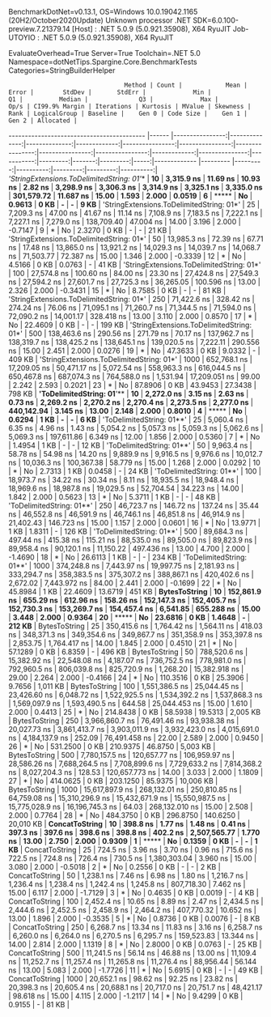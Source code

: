 
BenchmarkDotNet=v0.13.1, OS=Windows 10.0.19042.1165 (20H2/October2020Update)
Unknown processor
.NET SDK=6.0.100-preview.7.21379.14
  [Host]     : .NET 5.0.9 (5.0.921.35908), X64 RyuJIT
  Job-UTOYIO : .NET 5.0.9 (5.0.921.35908), X64 RyuJIT

EvaluateOverhead=True  Server=True  Toolchain=.NET 5.0  
Namespace=dotNetTips.Spargine.Core.BenchmarkTests  Categories=StringBuilderHelper  

                                    Method | Count |            Mean |         Error |        StdDev |       StdErr |             Min |              Q1 |          Median |              Q3 |             Max |         Op/s | CI99.9% Margin | Iterations | Kurtosis | MValue | Skewness | Rank | LogicalGroup | Baseline |    Gen 0 | Code Size |    Gen 1 |    Gen 2 | Allocated |
------------------------------------------ |------ |----------------:|--------------:|--------------:|-------------:|----------------:|----------------:|----------------:|----------------:|----------------:|-------------:|---------------:|-----------:|---------:|-------:|---------:|-----:|------------- |--------- |---------:|----------:|---------:|---------:|----------:|
 **'StringExtensions.ToDelimitedString: 01*'** |    **10** |      **3,315.9 ns** |      **11.69 ns** |      **10.93 ns** |      **2.82 ns** |      **3,298.9 ns** |      **3,306.3 ns** |      **3,314.9 ns** |      **3,325.1 ns** |      **3,335.0 ns** |   **301,579.72** |      **11.687 ns** |      **15.00** |    **1.593** |  **2.000** |   **0.0519** |    **6** |            ***** |       **No** |   **0.9613** |      **0 KB** |        **-** |        **-** |      **9 KB** |
 'StringExtensions.ToDelimitedString: 01*' |    25 |      7,209.3 ns |      47.00 ns |      41.67 ns |     11.14 ns |      7,108.9 ns |      7,183.5 ns |      7,222.1 ns |      7,227.1 ns |      7,279.0 ns |   138,709.40 |      47.004 ns |      14.00 |    3.196 |  2.000 |  -0.7147 |    9 |            * |       No |   2.3270 |      0 KB |        - |        - |     21 KB |
 'StringExtensions.ToDelimitedString: 01*' |    50 |     13,985.3 ns |      72.39 ns |      67.71 ns |     17.48 ns |     13,865.0 ns |     13,921.2 ns |     14,029.3 ns |     14,039.7 ns |     14,068.7 ns |    71,503.77 |      72.387 ns |      15.00 |    1.346 |  2.000 |  -0.3339 |   12 |            * |       No |   4.5166 |      0 KB |   0.0763 |        - |     41 KB |
 'StringExtensions.ToDelimitedString: 01*' |   100 |     27,574.8 ns |     100.60 ns |      84.00 ns |     23.30 ns |     27,424.8 ns |     27,549.3 ns |     27,594.2 ns |     27,601.7 ns |     27,725.3 ns |    36,265.05 |     100.596 ns |      13.00 |    2.326 |  2.000 |  -0.3431 |   15 |            * |       No |   8.7585 |      0 KB |        - |        - |     81 KB |
 'StringExtensions.ToDelimitedString: 01*' |   250 |     71,422.6 ns |     328.42 ns |     274.24 ns |     76.06 ns |     71,095.1 ns |     71,260.7 ns |     71,344.5 ns |     71,594.0 ns |     72,090.2 ns |    14,001.17 |     328.418 ns |      13.00 |    3.110 |  2.000 |   0.8570 |   17 |            * |       No |  22.4609 |      0 KB |        - |        - |    199 KB |
 'StringExtensions.ToDelimitedString: 01*' |   500 |    138,463.6 ns |     290.56 ns |     271.79 ns |     70.17 ns |    137,962.7 ns |    138,319.7 ns |    138,425.2 ns |    138,645.1 ns |    139,020.5 ns |     7,222.11 |     290.556 ns |      15.00 |    2.451 |  2.000 |   0.0276 |   19 |            * |       No |  47.3633 |      0 KB |   9.0332 |        - |    409 KB |
 'StringExtensions.ToDelimitedString: 01*' |  1000 |    652,768.1 ns |  17,209.05 ns |  50,471.17 ns |  5,072.54 ns |    558,963.3 ns |    616,044.5 ns |    650,467.8 ns |    687,074.3 ns |    764,588.0 ns |     1,531.94 |  17,209.051 ns |      99.00 |    2.242 |  2.593 |   0.2021 |   23 |            * |       No |  87.8906 |      0 KB |  43.9453 |  27.3438 |    798 KB |
                 **'ToDelimitedString: 01**'** |    **10** |      **2,272.0 ns** |       **3.15 ns** |       **2.63 ns** |      **0.73 ns** |      **2,269.2 ns** |      **2,270.2 ns** |      **2,270.4 ns** |      **2,273.5 ns** |      **2,277.0 ns** |   **440,142.94** |       **3.145 ns** |      **13.00** |    **2.148** |  **2.000** |   **0.8010** |    **4** |            ***** |       **No** |   **0.6294** |      **1 KB** |        **-** |        **-** |      **6 KB** |
                 'ToDelimitedString: 01**' |    25 |      5,060.4 ns |       6.35 ns |       4.96 ns |      1.43 ns |      5,054.2 ns |      5,057.3 ns |      5,059.3 ns |      5,062.6 ns |      5,069.3 ns |   197,611.86 |       6.349 ns |      12.00 |    1.856 |  2.000 |   0.5360 |    7 |            * |       No |   1.4954 |      1 KB |        - |        - |     12 KB |
                 'ToDelimitedString: 01**' |    50 |      9,963.4 ns |      58.78 ns |      54.98 ns |     14.20 ns |      9,889.9 ns |      9,916.5 ns |      9,976.6 ns |     10,012.7 ns |     10,036.3 ns |   100,367.38 |      58.779 ns |      15.00 |    1.268 |  2.000 |   0.0292 |   10 |            * |       No |   2.7313 |      1 KB |   0.0458 |        - |     24 KB |
                 'ToDelimitedString: 01**' |   100 |     18,973.7 ns |      34.22 ns |      30.34 ns |      8.11 ns |     18,935.5 ns |     18,948.4 ns |     18,969.6 ns |     18,987.8 ns |     19,029.5 ns |    52,704.54 |      34.223 ns |      14.00 |    1.842 |  2.000 |   0.5623 |   13 |            * |       No |   5.3711 |      1 KB |        - |        - |     48 KB |
                 'ToDelimitedString: 01**' |   250 |     46,723.7 ns |     146.72 ns |     137.24 ns |     35.44 ns |     46,552.8 ns |     46,591.9 ns |     46,746.1 ns |     46,851.8 ns |     46,914.9 ns |    21,402.43 |     146.723 ns |      15.00 |    1.157 |  2.000 |   0.0601 |   16 |            * |       No |  13.9771 |      1 KB |   1.8311 |        - |    126 KB |
                 'ToDelimitedString: 01**' |   500 |     89,684.3 ns |     497.44 ns |     415.38 ns |    115.21 ns |     88,535.0 ns |     89,505.0 ns |     89,823.9 ns |     89,958.4 ns |     90,120.1 ns |    11,150.22 |     497.436 ns |      13.00 |    4.700 |  2.000 |  -1.4690 |   18 |            * |       No |  26.6113 |      1 KB |        - |        - |    234 KB |
                 'ToDelimitedString: 01**' |  1000 |    374,248.8 ns |   7,443.97 ns |  19,997.75 ns |  2,181.93 ns |    333,294.7 ns |    358,383.5 ns |    375,307.2 ns |    388,867.1 ns |    420,402.6 ns |     2,672.02 |   7,443.972 ns |      84.00 |    2.441 |  2.000 |  -0.1699 |   22 |            * |       No |  45.8984 |      1 KB |  22.4609 |  13.6719 |    451 KB |
                             **BytesToString** |    **10** |    **152,861.9 ns** |     **655.29 ns** |     **612.96 ns** |    **158.26 ns** |    **152,147.3 ns** |    **152,405.7 ns** |    **152,730.3 ns** |    **153,269.7 ns** |    **154,457.4 ns** |     **6,541.85** |     **655.288 ns** |      **15.00** |    **3.448** |  **2.000** |   **0.9364** |   **20** |            ***** |       **No** |  **23.6816** |      **0 KB** |   **1.4648** |        **-** |    **212 KB** |
                             BytesToString |    25 |    350,415.6 ns |   1,764.42 ns |   1,564.11 ns |    418.03 ns |    348,371.3 ns |    349,354.6 ns |    349,867.7 ns |    351,358.9 ns |    353,397.8 ns |     2,853.75 |   1,764.417 ns |      14.00 |    1.845 |  2.000 |   0.4510 |   21 |            * |       No |  57.1289 |      0 KB |   6.8359 |        - |    496 KB |
                             BytesToString |    50 |    788,520.6 ns |  15,382.92 ns |  22,548.08 ns |  4,187.07 ns |    736,752.5 ns |    778,981.0 ns |    792,960.5 ns |    806,039.8 ns |    825,720.9 ns |     1,268.20 |  15,382.918 ns |      29.00 |    2.264 |  2.000 |  -0.4166 |   24 |            * |       No | 110.3516 |      0 KB |  25.3906 |   9.7656 |  1,011 KB |
                             BytesToString |   100 |  1,551,386.5 ns |  25,044.45 ns |  23,426.60 ns |  6,048.72 ns |  1,522,925.5 ns |  1,534,392.2 ns |  1,537,868.3 ns |  1,569,097.9 ns |  1,593,490.5 ns |       644.58 |  25,044.453 ns |      15.00 |    1.610 |  2.000 |   0.4413 |   25 |            * |       No | 214.8438 |      0 KB |  58.5938 |  19.5313 |  2,005 KB |
                             BytesToString |   250 |  3,966,860.7 ns |  76,491.46 ns |  93,938.38 ns | 20,027.73 ns |  3,861,413.7 ns |  3,903,011.9 ns |  3,932,423.0 ns |  4,015,691.0 ns |  4,184,137.9 ns |       252.09 |  76,491.458 ns |      22.00 |    2.589 |  2.000 |   0.9450 |   26 |            * |       No | 531.2500 |      0 KB | 210.9375 |  46.8750 |  5,003 KB |
                             BytesToString |   500 |  7,780,157.5 ns | 120,657.77 ns | 106,959.97 ns | 28,586.26 ns |  7,688,264.5 ns |  7,708,899.6 ns |  7,729,633.2 ns |  7,814,368.2 ns |  8,027,204.3 ns |       128.53 | 120,657.773 ns |      14.00 |    3.033 |  2.000 |   1.1809 |   27 |            * |       No | 414.0625 |      0 KB | 203.1250 |  85.9375 | 10,006 KB |
                             BytesToString |  1000 | 15,617,897.9 ns | 268,132.01 ns | 250,810.85 ns | 64,759.08 ns | 15,310,296.9 ns | 15,432,671.9 ns | 15,550,987.5 ns | 15,775,028.9 ns | 16,196,745.3 ns |        64.03 | 268,132.010 ns |      15.00 |    2.508 |  2.000 |   0.7764 |   28 |            * |       No | 484.3750 |      0 KB | 296.8750 | 140.6250 | 20,010 KB |
                            **ConcatToString** |    **10** |        **398.8 ns** |       **1.77 ns** |       **1.48 ns** |      **0.41 ns** |        **397.3 ns** |        **397.6 ns** |        **398.6 ns** |        **398.8 ns** |        **402.2 ns** | **2,507,565.77** |       **1.770 ns** |      **13.00** |    **2.750** |  **2.000** |   **0.9309** |    **1** |            ***** |       **No** |   **0.1359** |      **0 KB** |        **-** |        **-** |      **1 KB** |
                            ConcatToString |    25 |        724.5 ns |       3.96 ns |       3.70 ns |      0.96 ns |        715.6 ns |        722.5 ns |        724.8 ns |        726.4 ns |        730.5 ns | 1,380,303.04 |       3.960 ns |      15.00 |    3.080 |  2.000 |  -0.5018 |    2 |            * |       No |   0.2556 |      0 KB |        - |        - |      2 KB |
                            ConcatToString |    50 |      1,238.1 ns |       7.46 ns |       6.98 ns |      1.80 ns |      1,216.7 ns |      1,236.4 ns |      1,238.4 ns |      1,242.4 ns |      1,245.8 ns |   807,718.30 |       7.462 ns |      15.00 |    6.117 |  2.000 |  -1.7129 |    3 |            * |       No |   0.4635 |      0 KB |   0.0019 |        - |      4 KB |
                            ConcatToString |   100 |      2,452.4 ns |      10.65 ns |       8.89 ns |      2.47 ns |      2,434.5 ns |      2,444.6 ns |      2,452.5 ns |      2,458.9 ns |      2,464.2 ns |   407,770.32 |      10.652 ns |      13.00 |    1.896 |  2.000 |  -0.3535 |    5 |            * |       No |   0.8736 |      0 KB |   0.0076 |        - |      8 KB |
                            ConcatToString |   250 |      6,268.7 ns |      13.34 ns |      11.83 ns |      3.16 ns |      6,258.7 ns |      6,260.0 ns |      6,264.0 ns |      6,270.5 ns |      6,295.7 ns |   159,523.83 |      13.344 ns |      14.00 |    2.814 |  2.000 |   1.1319 |    8 |            * |       No |   2.8000 |      0 KB |   0.0763 |        - |     25 KB |
                            ConcatToString |   500 |     11,241.5 ns |      56.14 ns |      46.88 ns |     13.00 ns |     11,109.4 ns |     11,252.7 ns |     11,257.4 ns |     11,265.8 ns |     11,276.4 ns |    88,956.44 |      56.144 ns |      13.00 |    5.083 |  2.000 |  -1.7726 |   11 |            * |       No |   5.6915 |      0 KB |        - |        - |     49 KB |
                            ConcatToString |  1000 |     20,652.1 ns |      98.62 ns |      92.25 ns |     23.82 ns |     20,398.3 ns |     20,605.4 ns |     20,688.1 ns |     20,717.0 ns |     20,751.7 ns |    48,421.17 |      98.618 ns |      15.00 |    4.115 |  2.000 |  -1.2117 |   14 |            * |       No |   9.4299 |      0 KB |   0.9155 |        - |     81 KB |
